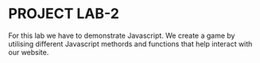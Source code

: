 # PROJECT LAB-2
For this lab we have to demonstrate Javascript. We create a game by utilising different Javascript methords and functions that help interact with our website.  
